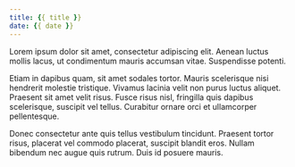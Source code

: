 ```yaml
---
title: {{ title }}
date: {{ date }}
---
```


Lorem ipsum dolor sit amet, consectetur adipiscing elit. Aenean luctus mollis lacus, ut condimentum mauris accumsan vitae. Suspendisse potenti. 

Etiam in dapibus quam, sit amet sodales tortor. Mauris scelerisque nisi hendrerit molestie tristique. Vivamus lacinia velit non purus luctus aliquet. Praesent sit amet velit risus. Fusce risus nisl, fringilla quis dapibus scelerisque, suscipit vel tellus. Curabitur ornare orci et ullamcorper pellentesque. 

Donec consectetur ante quis tellus vestibulum tincidunt. Praesent tortor risus, placerat vel commodo placerat, suscipit blandit eros. Nullam bibendum nec augue quis rutrum. Duis id posuere mauris.
